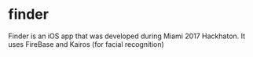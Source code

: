 # finder
Finder is an iOS app that was developed during Miami 2017 Hackhaton. It uses FireBase and Kairos (for facial recognition)
